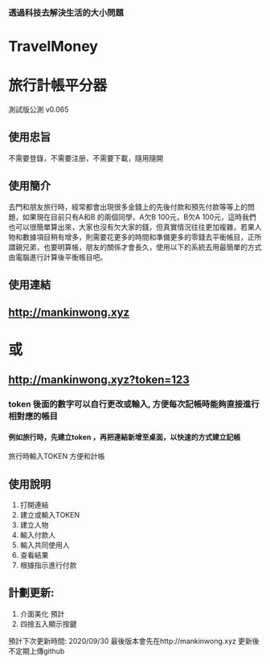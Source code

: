 ### 透過科技去解決生活的大小問題
# TravelMoney
# 旅行計帳平分器
測試版公測 v0.065

## 使用忠旨 

不需要登錄，不需要注册，不需要下載，隨用隨開

## 使用簡介
去門和朋友旅行時，經常都會出現很多金錢上的先後付款和預先付款等等上的問題，如果現在目前只有A和B 的兩個同學，A欠B 100元，B欠A 100元，這時我們也可以很簡單算出來，大家也沒有欠大家的錢，但真實情況往往更加複雜，若果人物和數據項目稍有增多，則需要花更多的時間和準備更多的零錢去平衝帳目，正所謂親兄弟，也要明算帳，朋友的關係才會長久，使用以下的系統去用最簡單的方式由電腦進行計算後平衡帳目吧。


## 使用連結

## http://mankinwong.xyz
# 或
## http://mankinwong.xyz?token=123

### token 後面的數字可以自行更改或輸入, 方便每次記帳時能夠直接進行相對應的帳目

#### 例如旅行時，先建立token ，再把連結新增至桌面，以快速的方式建立記帳


旅行時輸入TOKEN
方便和計帳


## 使用說明
1. 打開連結
2. 建立或輸入TOKEN
3. 建立人物
4. 輸入付款人
5. 輸入共同使用人
6. 查看結果
7. 根據指示進行付款


## 計劃更新: 
1. 介面美化 預計
2. 四捨五入顯示按鍵

預計下次更新時間: 2020/09/30
最後版本會先在http://mankinwong.xyz 更新後不定期上傳github


